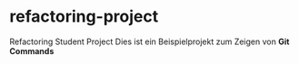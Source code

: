 # refactoring-project
Refactoring Student Project
Dies ist ein Beispielprojekt zum Zeigen von **Git Commands**

